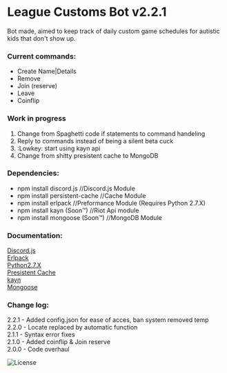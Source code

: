 # League Customs Bot v2.2.1
Bot made, aimed to keep track of daily custom game schedules for autistic kids that don't show up.

### Current commands:
* Create Name|Details
* Remove
* Join (reserve)
* Leave
* Coinflip

### Work in progress
1. Change from Spaghetti code if statements to command handeling
2. Reply to commands instead of being a silent beta cuck
3. :Lowkey: start using kayn api
4. Change from shitty presistent cache to MongoDB

### Dependencies:
* npm install discord.js        //Discord.js Module
* npm install persistent-cache  //Cache Module
* npm install erlpack           //Preformance Module (Requires Python 2.7.X)
* npm install kayn (Soon™)    //Riot Api module
* npm install mongoose (Soon™) //MongoDB Module

### Documentation:
[Discord.js](https://discord.js.org/#/docs/main/stable/general/welcome) <br />
[Erlpack](https://www.npmjs.com/package/erlpack) <br />
[Python2.7.X](https://www.python.org/) <br />
[Presistent Cache](https://www.npmjs.com/package/persistent-cache) <br />
[kayn](https://www.npmjs.com/package/kayn) <br />
[Mongoose](https://www.npmjs.com/package/mongoose)


### Change log:
2.2.1 - Added config.json for ease of acces, ban system removed temp<br />
2.2.0 - Locate replaced by automatic function<br />
2.1.1 - Syntax error fixes<br />
2.1.0 - Added coinflip & Join reserve<br />
2.0.0 - Code overhaul

![License](https://licensebuttons.net/l/by-nc-nd/4.0/88x31.png)
